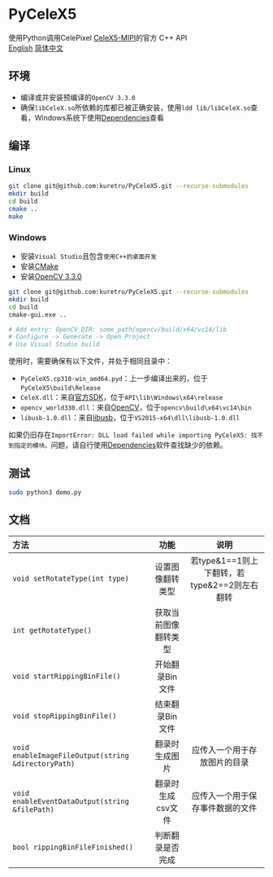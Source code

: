 # PyCeleX5

使用Python调用CelePixel [CeleX5-MIPI](https://github.com/CelePixel/CeleX5-MIPI)的官方 C++ API  
[English](https://github.com/CDEHP-Dataset/PyCeleX5/blob/main/README.md) [简体中文](https://github.com/CDEHP-Dataset/PyCeleX5/blob/main/README_zh-Hans.md)

## 环境

* 编译或并安装预编译的`OpenCV 3.3.0`
* 确保`libCeleX.so`所依赖的库都已被正确安装，使用`ldd lib/libCeleX.so`查看，Windows系统下使用[Dependencies](https://github.com/lucasg/Dependencies)查看

## 编译

### Linux

```bash
git clone git@github.com:kuretru/PyCeleX5.git --recurse-submodules
mkdir build
cd build
cmake ..
make
```

### Windows

* 安装`Visual Studio`且包含`使用C++的桌面开发`
* 安装[CMake](https://cmake.org/download/)
* 安装[OpenCV 3.3.0](https://sourceforge.net/projects/opencvlibrary/files/opencv-win/3.3.0/opencv-3.3.0-vc14.exe)

```bash
git clone git@github.com:kuretru/PyCeleX5.git --recurse-submodules
mkdir build
cd build
cmake-gui.exe ..

# Add entry: OpenCV_DIR: some_path/opencv/build/x64/vc14/lib
# Configure -> Generate -> Open Project
# Use Visual Studio build
```

使用时，需要确保有以下文件，并处于相同目录中：

* `PyCeleX5.cp310-win_amd64.pyd`：上一步编译出来的，位于`PyCeleX5\build\Release`
* `CeleX.dll`：来自[官方SDK](https://github.com/CelePixel/CeleX5-MIPI/tree/master/API/lib/Windows/x64/release)，位于`API\lib\Windows\x64\release`
* `opencv_world330.dll`：来自[OpenCV](https://github.com/opencv/opencv/releases/tag/3.3.0)，位于`opencv\build\x64\vc14\bin`
* `libusb-1.0.dll`：来自[libusb](https://github.com/libusb/libusb)，位于`VS2015-x64\dll\libusb-1.0.dll`

如果仍旧存在`ImportError: DLL load failed while importing PyCeleX5: 找不到指定的模块。`问题，请自行使用[Dependencies](https://github.com/lucasg/Dependencies)软件查找缺少的依赖。

## 测试

```bash
sudo python3 demo.py
```

## 文档

| 方法                                                |         功能         |                     说明                     |
| :-------------------------------------------------- | :------------------: | :------------------------------------------: |
| `void setRotateType(int type)`                      |   设置图像翻转类型   | 若type&1==1则上下翻转，若type&2==2则左右翻转 |
| `int getRotateType()`                               | 获取当前图像翻转类型 |                                              |
| `void startRippingBinFile()`                        |   开始翻录Bin文件    |                                              |
| `void stopRippingBinFile()`                         |   结束翻录Bin文件    |                                              |
| `void enableImageFileOutput(string &directoryPath)` |    翻录时生成图片    |         应传入一个用于存放图片的目录         |
| `void enableEventDataOutput(string &filePath)`      |  翻录时生成csv文件   |       应传入一个用于保存事件数据的文件       |
| `bool rippingBinFileFinished()`                     |   判断翻录是否完成   |                                              |
